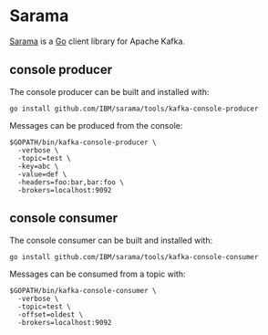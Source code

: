 # Sarama

[Sarama][sarama] is a [Go][golang] client library for Apache Kafka.

## console producer

The console producer can be built and installed with:

```shell
go install github.com/IBM/sarama/tools/kafka-console-producer
```

Messages can be produced from the console:

```shell
$GOPATH/bin/kafka-console-producer \
  -verbose \
  -topic=test \
  -key=abc \
  -value=def \
  -headers=foo:bar,bar:foo \
  -brokers=localhost:9092
```

## console consumer

The console consumer can be built and installed with:

```shell
go install github.com/IBM/sarama/tools/kafka-console-consumer
```

Messages can be consumed from a topic with:

```shell
$GOPATH/bin/kafka-console-consumer \
  -verbose \
  -topic=test \
  -offset=oldest \
  -brokers=localhost:9092
```

[sarama]: https://github.com/IBM/sarama
[golang]: https://go.dev
